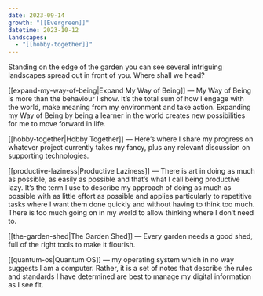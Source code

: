 ```yaml
---
date: 2023-09-14
growth: "[[Evergreen]]"
datetime: 2023-10-12
landscapes:
  - "[[hobby-together]]"
---
```

Standing on the edge of the garden you can see several intriguing landscapes spread out in front of you. Where shall we head?

[[expand-my-way-of-being|Expand My Way of Being]] — My Way of Being is more than the behaviour I show. It’s the total sum of how I engage with the world, make meaning from my environment and take action. Expanding my Way of Being by being a learner in the world creates new possibilities for me to move forward in life.

[[hobby-together|Hobby Together]] — Here’s where I share my progress on whatever project currently takes my fancy, plus any relevant discussion on supporting technologies.

[[productive-laziness|Productive Laziness]] — There is art in doing as much as possible, as easily as possible and that’s what I call being productive lazy. It’s the term I use to describe my approach of doing as much as possible with as little effort as possible and applies particularly to repetitive tasks where I want them done quickly and without having to think too much. There is too much going on in my world to allow thinking where I don’t need to.

[[the-garden-shed|The Garden Shed]] — Every garden needs a good shed, full of the right tools to make it flourish.

[[quantum-os|Quantum OS]] — my operating system which in no way suggests I am a computer. Rather, it is a set of notes that describe the rules and standards I have determined are best to manage my digital information as I see fit. 